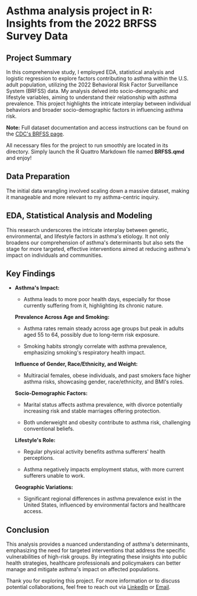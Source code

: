 # Asthma analysis project in R: Insights from the 2022 BRFSS Survey Data

## Project Summary

In this comprehensive study, I employed EDA, statistical analysis and logistic regression to explore factors contributing to asthma within the U.S. adult population, utilizing the 2022 Behavioral Risk Factor Surveillance System (BRFSS) data. My analysis delved into socio-demographic and lifestyle variables, aiming to understand their relationship with asthma prevalence. This project highlights the intricate interplay between individual behaviors and broader socio-demographic factors in influencing asthma risk.

**Note:** Full dataset documentation and access instructions can be found on the [CDC's BRFSS page](https://www.cdc.gov/brfss/annual_data/annual_2022.html).

All necessary files for the project to run smoothly are located in its directory. Simply launch the R Quattro Markdown file named **BRFSS.qmd** and enjoy!

## Data Preparation

The initial data wrangling involved scaling down a massive dataset, making it manageable and more relevant to my asthma-centric inquiry.

## EDA, Statistical Analysis and Modeling

This research underscores the intricate interplay between genetic, environmental, and lifestyle factors in asthma's etiology. It not only broadens our comprehension of asthma's determinants but also sets the stage for more targeted, effective interventions aimed at reducing asthma's impact on individuals and communities.

## Key Findings

-   **Asthma's Impact:**

    -   Asthma leads to more poor health days, especially for those currently suffering from it, highlighting its chronic nature.

    **Prevalence Across Age and Smoking:**

    -   Asthma rates remain steady across age groups but peak in adults aged 55 to 64, possibly due to long-term risk exposure.

    -   Smoking habits strongly correlate with asthma prevalence, emphasizing smoking's respiratory health impact.

    **Influence of Gender, Race/Ethnicity, and Weight:**

    -   Multiracial females, obese individuals, and past smokers face higher asthma risks, showcasing gender, race/ethnicity, and BMI's roles.

    **Socio-Demographic Factors:**

    -   Marital status affects asthma prevalence, with divorce potentially increasing risk and stable marriages offering protection.

    -   Both underweight and obesity contribute to asthma risk, challenging conventional beliefs.

    **Lifestyle's Role:**

    -   Regular physical activity benefits asthma sufferers' health perceptions.

    -   Asthma negatively impacts employment status, with more current sufferers unable to work.

    **Geographic Variations:**

    -   Significant regional differences in asthma prevalence exist in the United States, influenced by environmental factors and healthcare access.

## Conclusion

This analysis provides a nuanced understanding of asthma's determinants, emphasizing the need for targeted interventions that address the specific vulnerabilities of high-risk groups. By integrating these insights into public health strategies, healthcare professionals and policymakers can better manage and mitigate asthma's impact on affected populations.

Thank you for exploring this project. For more information or to discuss potential collaborations, feel free to reach out via [LinkedIn](https://www.linkedin.com/in/vitalii-diakonov) or [Email](mailto:doctor.diakonov@gmail.com).
